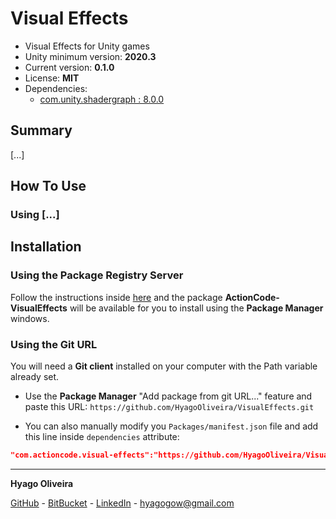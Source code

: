 # Visual Effects

* Visual Effects for Unity games
* Unity minimum version: **2020.3**
* Current version: **0.1.0**
* License: **MIT**
* Dependencies:
	- [com.unity.shadergraph : 8.0.0](https://docs.unity3d.com/Packages/com.unity.shadergraph@8.0/manual/index.html)

## Summary

[...]

## How To Use

### Using [...]

## Installation

### Using the Package Registry Server

Follow the instructions inside [here](https://cutt.ly/ukvj1c8) and the package **ActionCode-VisualEffects** 
will be available for you to install using the **Package Manager** windows.

### Using the Git URL

You will need a **Git client** installed on your computer with the Path variable already set. 

- Use the **Package Manager** "Add package from git URL..." feature and paste this URL: `https://github.com/HyagoOliveira/VisualEffects.git`

- You can also manually modify you `Packages/manifest.json` file and add this line inside `dependencies` attribute: 

```json
"com.actioncode.visual-effects":"https://github.com/HyagoOliveira/VisualEffects.git"
```

---

**Hyago Oliveira**

[GitHub](https://github.com/HyagoOliveira) -
[BitBucket](https://bitbucket.org/HyagoGow/) -
[LinkedIn](https://www.linkedin.com/in/hyago-oliveira/) -
<hyagogow@gmail.com>